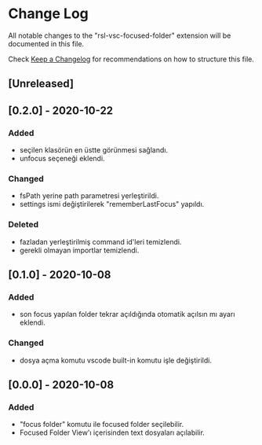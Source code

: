 # Change Log

All notable changes to the "rsl-vsc-focused-folder" extension will be documented in this file.

Check [Keep a Changelog](http://keepachangelog.com/) for recommendations on how to structure this file.

## [Unreleased]
## [0.2.0] - 2020-10-22
### Added
- seçilen klasörün en üstte görünmesi sağlandı.
- unfocus seçeneği eklendi.
### Changed
- fsPath yerine path parametresi yerleştirildi.
- settings ismi değiştirilerek "rememberLastFocus" yapıldı.
### Deleted
- fazladan yerleştirilmiş command id'leri temizlendi.
- gerekli olmayan importlar temizlendi.

## [0.1.0] - 2020-10-08
### Added
- son focus yapılan folder tekrar açıldığında otomatik açılsın mı ayarı eklendi.
### Changed
- dosya açma komutu vscode built-in komutu işle değiştirildi.

## [0.0.0] - 2020-10-08
### Added
- "focus folder" komutu ile focused folder seçilebilir.
- Focused Folder View'ı içerisinden text dosyaları açılabilir.